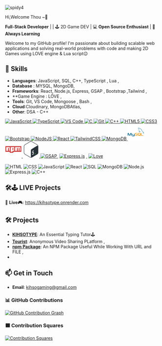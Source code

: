 ![spidy4](https://media3.giphy.com/media/v1.Y2lkPTc5MGI3NjExcGxsdjkxN2Jrc3NsdXZ6OHY1MnlidncxNjg4ZjZ5enoxdzk3N3pieCZlcD12MV9pbnRlcm5hbF9naWZfYnlfaWQmY3Q9cw/WpgugiuK6b7Biy3rOs/giphy.gif)                                                                                       
 
 Hi,Welcome Thou ~👋

**Full-Stack Developer** | | 🕹️ 2D Game DEV | 💻 **Open Source Enthusiast** | 🌱 **Always Learning** 

Welcome to my GitHub profile! I'm passionate about building scalable web applications and solving real-world problems with code and making 2D Games using LOVE engine & Lua script😉

## 🔧 **Skills**
- **Languages**: JavaScript, SQL, C++, TypeScript , Lua , 
- **Database** : MYSQL, MongoDB,
- **Frameworks**: React, Node.js, Express, GSAP , Bootstrap ,Tailwind ,  
- **Game Engine : LÖVE ,
- **Tools**: Git, VS Code, Mongoose , Bash , 
- **Cloud**:Cloudinary, MongoDBAtlas,
- **Other**: DSA - C++

<p align="left">


  <a href="https://developer.mozilla.org/en-US/docs/Web/JavaScript" target="_blank" rel="noreferrer">
    <img src="https://raw.githubusercontent.com/danielcranney/readme-generator/main/public/icons/skills/javascript-colored.svg" width="54" height="54" alt="JavaScript" />
  </a>
  <a href="https://developer.mozilla.org/en-US/docs/Web/TypeScript" target="_blank" rel="noreferrer">
    <img src="https://www.typescriptlang.org/favicon.ico" alt="TypeScript" />
  </a>
  <a href="https://code.visualstudio.com/" target="_blank" rel="noreferrer">
    <img src="https://raw.githubusercontent.com/danielcranney/readme-generator/main/public/icons/skills/visualstudiocode-colored.svg" width="54" height="54" alt="VS Code" />
  </a>
    <a href="https://docs.microsoft.com/en-us/cpp/?view=msvc-170" target="_blank" rel="noreferrer">
    <img src="https://raw.githubusercontent.com/danielcranney/readme-generator/main/public/icons/skills/c-colored.svg" width="54" height="54" alt="C" />
  </a>
    <a href="https://git-scm.com/" target="_blank" rel="noreferrer">
    <img src="https://raw.githubusercontent.com/danielcranney/readme-generator/main/public/icons/skills/git-colored.svg" width="54" height="54" alt="Git" />
  </a>
  <a href="https://docs.microsoft.com/en-us/cpp/?view=msvc-170" target="_blank" rel="noreferrer">
    <img src="https://raw.githubusercontent.com/danielcranney/readme-generator/main/public/icons/skills/cplusplus-colored.svg" width="54" height="54" alt="C++" />
  </a>
  <a href="https://developer.mozilla.org/en-US/docs/Glossary/HTML5" target="_blank" rel="noreferrer">
    <img src="https://raw.githubusercontent.com/danielcranney/readme-generator/main/public/icons/skills/html5-colored.svg" width="54" height="54" alt="HTML5" />
  </a>
  <a href="https://www.w3.org/TR/CSS/#css" target="_blank" rel="noreferrer">
    <img src="https://raw.githubusercontent.com/danielcranney/readme-generator/main/public/icons/skills/css3-colored.svg" width="54" height="54" alt="CSS3" />
  </a>
  <a href="https://getbootstrap.com/" target="_blank" rel="noreferrer">
    <img src="https://raw.githubusercontent.com/danielcranney/readme-generator/main/public/icons/skills/bootstrap-colored.svg" width="54" height="54" alt="Bootstrap" />
  </a>
  <a href="https://nodejs.org/en/" target="_blank" rel="noreferrer">
    <img src="https://raw.githubusercontent.com/danielcranney/readme-generator/main/public/icons/skills/nodejs-colored.svg" width="54" height="54" alt="NodeJS" />
  </a>

  <a href="https://reactjs.org/" target="_blank" rel="noreferrer">
    <img src="https://raw.githubusercontent.com/danielcranney/readme-generator/main/public/icons/skills/react-colored.svg" width="54" height="54" alt="React" />
  </a>
  <a href="https://tailwindcss.com/" target="_blank" rel="noreferrer">
    <img src="https://www.vectorlogo.zone/logos/tailwindcss/tailwindcss-icon.svg" width="54" height="54" alt="TailwindCSS" />
  </a>
  <a href="https://www.mongodb.com/" target="_blank" rel="noreferrer">
    <img src="https://www.svgrepo.com/show/331488/mongodb.svg" width="54" height="54" alt="MongoDB" />
  </a>
  <a href="https://www.mysql.com/" target="_blank" rel="noreferrer">
    <img src="https://raw.githubusercontent.com/devicons/devicon/master/icons/mysql/mysql-original-wordmark.svg" width="54" height="54" alt="MySQL" />
  </a>
  <a href="https://docs.npmjs.com/" target="_blank" rel="noreferrer">
    <img src="https://raw.githubusercontent.com/devicons/devicon/master/icons/npm/npm-original-wordmark.svg" width="54" height="54" alt="npm" />
  </a>
  <a href="https://www.gnu.org/software/bash/" target="_blank" rel="noreferrer">
    <img src="https://raw.githubusercontent.com/devicons/devicon/master/icons/bash/bash-original.svg" width="54" height="54" alt="Bash" />
  </a>

<a href="https://greensock.com/gsap/" target="_blank" rel="noreferrer">
  <img src="https://s3-us-west-2.amazonaws.com/s.cdpn.io/16327/logo.gif" width="54" height="54" alt="GSAP" style="background: white;" />
</a>
<a href="https://expressjs.com/" target="_blank" rel="noreferrer">
  <img src="https://github.com/user-attachments/assets/3f3fe513-db19-4161-9c1f-34e310d41236" width="54" height="54" alt="Express.js" style="background: white; border-radius: 6px; padding: 4px;" />
</a>

<a href="https://www.lua.org/" target="_blank" rel="noreferrer">
  <img src="https://www.svgrepo.com/show/354020/lua.svg" width="54" height="54" alt="Love" style="background: white; border-radius: 6px; padding: 4px;" />
</a>



</p>



![HTML](https://img.shields.io/badge/HTML-5-orange)
![CSS](https://img.shields.io/badge/CSS-3-blue)
![JavaScript](https://img.shields.io/badge/JavaScript-ES6-yellow)
![React](https://img.shields.io/badge/React-18.2-blue)
![SQL](https://img.shields.io/badge/SQL-Structured%20Query%20Language-blue)
![MongoDB](https://img.shields.io/badge/MongoDB-NoSQL-green)
![Node.js](https://img.shields.io/badge/Node.js-18.x-green)
![Express.js](https://img.shields.io/badge/Express.js-4.x-lightgrey)
![C++](https://img.shields.io/badge/C++-17-orange)


## 🛠️🕹️ **LIVE Projects**
🔗 **Live🎮:** https://kihsotype.onrender.com

## 🛠️ **Projects**
- **[KIHSOTYPE](https://github.com/KIHs0/KIHSOTYPE.git)**: An Essential Typing Tutor🕹️
- **[Tourist](https://github.com/KIHs0/Project-X.git)**: Anonymous Video Sharing PLatform ,
- **[npm Package](https://github.com/KIHs0/base64-blob-file)**: An NPM Package Useful While Working With URL and FILE ,
- 

## 📫 **Get in Touch**
- **Email**:
   kihsogaming@gmail.com
      

### 📊 GitHub Contributions
[![GitHub Contribution Graph](https://github-profile-summary-cards.vercel.app/api/cards/profile-details?username=KIHs0&theme=github_dark)](https://github.com/KIHs0)

### 🟩 Contribution Squares
[![Contribution Squares](https://github-profile-summary-cards.vercel.app/api/cards/productive-time?username=KIHs0&theme=github_dark)](https://github.com/KIHs0)



